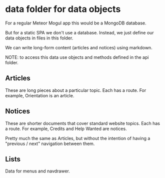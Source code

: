 # data folder for data objects

For a regular Meteor Mogul app this would be a MongoDB database.

But for a static SPA we don't use a database.  Instead, we just define our data objects in files in this folder.

We can write long-form content (articles and notices) using markdown.

NOTE: to access this data use objects and methods defined in the api folder.

## Articles

These are long pieces about a particular topic.  Each has a route.  For example, Orientation is an article.

## Notices

These are shorter documents that cover standard website topics.  Each has a route.  For example, Credits and Help Wanted are notices.

Pretty much the same as Articles, but without the intention of having a "previous / next" navigation between them.

## Lists

Data for menus and navdrawer.
